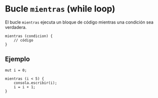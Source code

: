 # Bucle `mientras` (while loop)

El bucle `mientras` ejecuta un bloque de código mientras una condición sea verdadera.

```esjs
mientras (condicion) {
    // código
}
```

## Ejemplo

<EsEditor>

```esjs
mut i = 0;

mientras (i < 5) {
    consola.escribir(i);
    i = i + 1;
}
```

</EsEditor>
